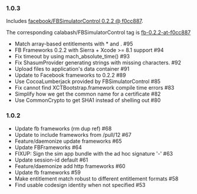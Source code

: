 ### 1.0.3

Includes [facebook/FBSimulatorControl 0.2.2 @ f0cc887](https://github.com/calabash/FBSimulatorControl/commit/f0cc8874a9fc1474e278db7571f8c35b9f88a354).

The corresponding calabash/FBSimulatorControl tag is [fb-0.2.2-at-f0cc887](https://github.com/calabash/FBSimulatorControl/releases/tag/fb-0.2.2-at-f0cc887-iOSDeviceManager-1.0.3)

* Match array-based entitlements with * and <TEAM ID>. #95
* FB Frameworks 0.2.2 with Sierra + Xcode >= 8.1 support #94
* Fix timeout by using mach\_absolute\_time() #93
* Fix ShasumProvider generating strings with missing characters. #92
* Upload files to application's data container #91
* Update to Facebook frameworks to 0.2.2 #89
* Use CocoaLumberjack provided by FBSimulatorControl #85
* Fix cannot find XCTBootstrap.framework compile time errors #83
* Simplify how we get the common name for a certificate #82
* Use CommonCrypto to get SHA1 instead of shelling out #80

### 1.0.2

* Update fb frameworks (rm dup ref) #68
* Update to include frameworks from /pull/12 #67
* Feature/daemonize update frameworks #65
* Update FBFrameworks #64
* FIXUP: Sign the sim app bundle with the ad hoc signature '-' #63
* Update session-id default #61
* Feature/daemonize add http frameworks #60
* Update fb frameworks #59
* Make entitlement match robust to different entitlement formats #58
* Find usable codesign identity when not specified #53
